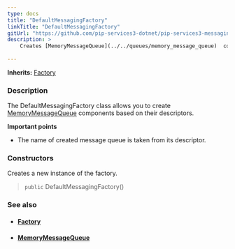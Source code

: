 ```yaml
---
type: docs
title: "DefaultMessagingFactory"
linkTitle: "DefaultMessagingFactory"
gitUrl: "https://github.com/pip-services3-dotnet/pip-services3-messaging-dotnet"
description: > 
    Creates [MemoryMessageQueue](../../queues/memory_message_queue)  components based on their descriptors.
    
---
```


**Inherits:** [Factory](../../../components/build/factory)

### Description

The DefaultMessagingFactory class allows you to create  [MemoryMessageQueue](../../queues/memory_message_queue)  components based on their descriptors.

**Important points**

- The name of created message queue is taken from its descriptor.

### Constructors

Creates a new instance of the factory.

> `public` DefaultMessagingFactory()


### See also
- #### [Factory](../../../components/build/factory)
- #### [MemoryMessageQueue](../../queues/message_queue)

